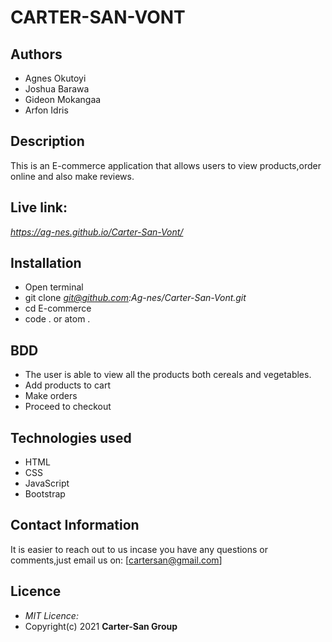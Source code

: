 # CARTER-SAN-VONT

## Authors
 * Agnes Okutoyi
 * Joshua Barawa
* Gideon Mokangaa
* Arfon Idris

## Description
This is an E-commerce application that allows users to view products,order online and also make reviews.

## Live link:  
*https://ag-nes.github.io/Carter-San-Vont/*


## Installation
  * Open terminal
  * git clone *git@github.com:Ag-nes/Carter-San-Vont.git*
  * cd E-commerce
  * code . or atom .

## BDD
  * The user is able to view all the products both cereals and vegetables.
  * Add products to cart
  * Make orders
  * Proceed to checkout
  
## Technologies used
  * HTML
  * CSS
  * JavaScript
  * Bootstrap

## Contact Information
  It is easier to reach out to us incase you have any questions or comments,just email us on: [cartersan@gmail.com]

## Licence
  * *MIT Licence:*
  * Copyright(c) 2021 **Carter-San Group**
